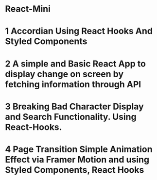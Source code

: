 # React-Mini

# 1 Accordian Using React Hooks And Styled Components
# 2 A simple and Basic React App to display change on screen by fetching information through API
# 3 Breaking Bad Character Display and Search Functionality. Using React-Hooks.
# 4 Page Transition Simple Animation Effect via Framer Motion and using Styled Components, React Hooks
